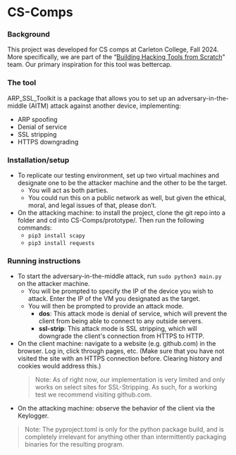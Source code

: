 # CS-Comps

### Background
This project was developed for CS comps at Carleton College, Fall 2024. More specifically, we are part of the “[Building Hacking Tools from Scratch](https://docs.google.com/document/d/e/2PACX-1vSouRo8KV3OQYULsrzRG4ekcRslUbjvLqcGHJjQ8peiBg_xVDK24utqCMxEoJRkYdpKWsjdgJuT5ZX9/pub)" team. Our primary inspiration for this tool was bettercap.

### The tool
ARP_SSL_Toolkit is a package that allows you to set up an adversary-in-the-middle (AITM) attack against another device, implementing:
* ARP spoofing
* Denial of service
* SSL stripping
* HTTPS downgrading

### Installation/setup
* To replicate our testing environment, set up two virtual machines and designate one to be the attacker machine and the other to be the target.
   * You will act as both parties.
   * You could run this on a public network as well, but given the ethical, moral, and legal issues of that, please don’t.
* On the attacking machine:  to install the project, clone the git repo into a folder and cd into CS-Comps/prototype/. Then run the following commands:
   * `pip3 install scapy`
   * `pip3 install requests`

### Running instructions
* To start the adversary-in-the-middle attack, run `sudo python3 main.py` on the attacker machine.
   * You will be prompted to specify the IP of the device you wish to attack. Enter the IP of the VM you designated as the target.
   * You will then be prompted to provide an attack mode.
       * **dos**: This attack mode is denial of service, which will prevent the client from being able to connect to any outside servers.
       * **ssl-strip**: This attack mode is SSL stripping, which will downgrade the client's connection from HTTPS to HTTP.
* On the client machine:  navigate to a website (e.g. github.com) in the browser. Log in, click through pages, etc. (Make sure that you have not visited the site with an HTTPS connection before. Clearing history and cookies would address this.)
   > Note: As of right now, our implementation is very limited and only works on select sites for SSL-Stripping. As such, for a working test we recommend visiting github.com.
* On the attacking machine:  observe the behavior of the client via the Keylogger.

> Note: The pyproject.toml is only for the python package build, and is completely irrelevant for anything other than intermittently packaging binaries for the resulting program.
